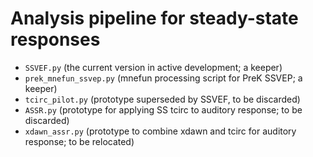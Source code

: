 # Analysis pipeline for steady-state responses

- `SSVEF.py` (the current version in active development; a keeper)
- `prek_mnefun_ssvep.py` (mnefun processing script for PreK SSVEP; a keeper)
- `tcirc_pilot.py` (prototype superseded by SSVEF, to be discarded)
- `ASSR.py` (prototype for applying SS tcirc to auditory response; to be discarded)
- `xdawn_assr.py` (prototype to combine xdawn and tcirc for auditory response; to be relocated)

